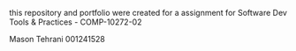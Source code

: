 this repository and portfolio were created for a assignment for Software Dev Tools & Practices - COMP-10272-02

Mason Tehrani
001241528
